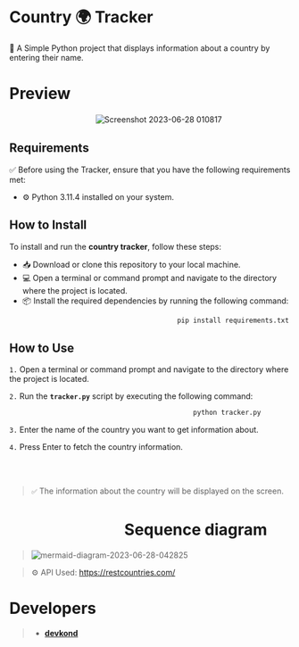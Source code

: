 # Country 🌍 Tracker 
📝 A Simple Python project that displays information about a country by entering their name.
# Preview
ㅤㅤㅤㅤㅤㅤㅤㅤㅤㅤㅤㅤ![Screenshot 2023-06-28 010817](https://github.com/devkond/countryTracker/assets/137844947/8503b5be-f80c-4722-88e4-da26f66c519b)

## Requirements

✅ Before using the Tracker, ensure that you have the following requirements met:

- ⚙️ Python 3.11.4 installed on your system.

## How to Install

To install and run the **country tracker**, follow these steps:

* 📥 Download or clone this repository to your local machine.
* 💻 Open a terminal or command prompt and navigate to the directory where the project is located.
* 📦 Install the required dependencies by running the following command:
```bash
                                          pip install requirements.txt
```
## How to Use

`1.` Open a terminal or command prompt and navigate to the directory where the project is located.

`2.` Run the **`tracker.py`** script by executing the following command:
```bash
                                              python tracker.py
```

`3.` Enter the name of the country you want to get information about.

`4.` Press Enter to fetch the country information.

<br></br>

> `✅` The information about the country will be displayed on the screen.

# ㅤㅤㅤㅤㅤㅤㅤㅤSequence diagram
> ![mermaid-diagram-2023-06-28-042825](https://github.com/devkond/countryTracker/assets/137844947/3ad4e31c-1a32-484e-a988-22eeefd01c52 "Hello")


> ⚙️ API Used: https://restcountries.com/
   
# Developers
> * **[devkond](https://github.com/devkond)**
